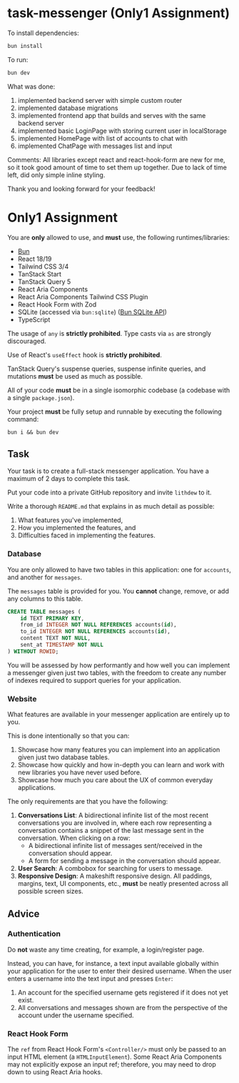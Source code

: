 # task-messenger (Only1 Assignment)

To install dependencies:

```bash
bun install
```

To run:

```bash
bun dev
```

What was done:
1) implemented backend server with simple custom router
2) implemented database migrations
3) implemented frontend app that builds and serves with the same backend server
4) implemented basic LoginPage with storing current user in localStorage
5) implemented HomePage with list of accounts to chat with
6) implemented ChatPage with messages list and input

Comments:
All libraries except react and react-hook-form are new for me, so it took good amount of time to set them up together. Due to lack of time left, did only simple inline styling.

Thank you and looking forward for your feedback!



# Only1 Assignment

You are **only** allowed to use, and **must** use, the following runtimes/libraries:

- [Bun](https://bun.sh/)
- React 18/19
- Tailwind CSS 3/4
- TanStack Start
- TanStack Query 5
- React Aria Components
- React Aria Components Tailwind CSS Plugin
- React Hook Form with Zod
- SQLite (accessed via `bun:sqlite`) ([Bun SQLite API](https://bun.sh/docs/api/sqlite))
- TypeScript

The usage of `any` is **strictly prohibited**. Type casts via `as` are strongly discouraged.

Use of React's `useEffect` hook is **strictly prohibited**.

TanStack Query's suspense queries, suspense infinite queries, and mutations **must** be used as much as possible.

All of your code **must** be in a single isomorphic codebase (a codebase with a single `package.json`).

Your project **must** be fully setup and runnable by executing the following command:
```console
bun i && bun dev
```

## Task

Your task is to create a full-stack messenger application. You have a maximum of 2 days to complete this task.

Put your code into a private GitHub repository and invite `lithdew` to it.

Write a thorough `README.md` that explains in as much detail as possible:

1. What features you've implemented,
2. How you implemented the features, and
3. Difficulties faced in implementing the features.

### Database

You are only allowed to have two tables in this application: one for `accounts`, and another for `messages`.

The `messages` table is provided for you. You **cannot** change, remove, or add any columns to this table.

```sql
CREATE TABLE messages (
    id TEXT PRIMARY KEY,
    from_id INTEGER NOT NULL REFERENCES accounts(id),
    to_id INTEGER NOT NULL REFERENCES accounts(id),
    content TEXT NOT NULL,
    sent_at TIMESTAMP NOT NULL
) WITHOUT ROWID;
```

You will be assessed by how performantly and how well you can implement a messenger given just two tables, with the freedom to create any number of indexes required to support queries for your application.

### Website

What features are available in your messenger application are entirely up to you.

This is done intentionally so that you can:

1. Showcase how many features you can implement into an application given just two database tables.
2. Showcase how quickly and how in-depth you can learn and work with new libraries you have never used before.
3. Showcase how much you care about the UX of common everyday applications.

The only requirements are that you have the following:

1. **Conversations List**: A bidirectional infinite list of the most recent conversations you are involved in, where each row representing a conversation contains a snippet of the last message sent in the conversation. When clicking on a row:
    - A bidirectional infinite list of messages sent/received in the conversation should appear.
    - A form for sending a message in the conversation should appear.
2. **User Search**: A combobox for searching for users to message.
3. **Responsive Design**: A makeshift responsive design. All paddings, margins, text, UI components, etc., **must** be neatly presented across all possible screen sizes.

## Advice

### Authentication

Do **not** waste any time creating, for example, a login/register page.

Instead, you can have, for instance, a text input available globally within your application for the user to enter their desired username. When the user enters a username into the text input and presses `Enter`:

1. An account for the specified username gets registered if it does not yet exist.
2. All conversations and messages shown are from the perspective of the account under the username specified.

### React Hook Form

The `ref` from React Hook Form's `<Controller/>` must only be passed to an input HTML element (a `HTMLInputElement`). Some React Aria Components may not explicitly expose an input ref; therefore, you may need to drop down to using React Aria hooks.
